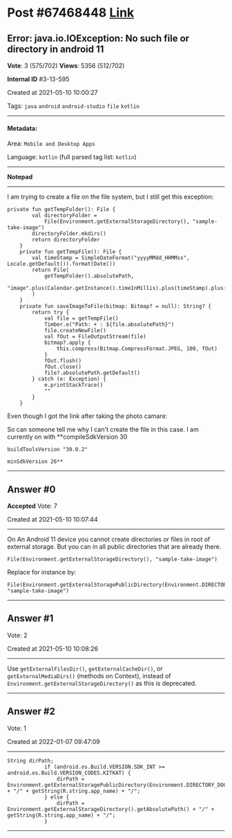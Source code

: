 
# Post \#67468448 [Link](https://stackoverflow.com/questions/67468448/)

## Error: java.io.IOException: No such file or directory in android 11

**Vote**: 3 (575/702) **Views**: 5356 (512/702) 

**Internal ID** \#3-13-595

Created at 2021-05-10 10:00:27

Tags: `java` `android` `android-studio` `file` `kotlin`

----------

#### Metadata:

Area: `Mobile and Desktop Apps`

Language: `kotlin` (full parsed tag list: `kotlin`)

----------

**Notepad**


----------

I am trying to create a file on the file system, but I still get this exception:
```
private fun getTempFolder(): File {
        val directoryFolder =
            File(Environment.getExternalStorageDirectory(), "sample-take-image")
        directoryFolder.mkdirs()
        return directoryFolder
    }
    private fun getTempFile(): File {
        val timeStamp = SimpleDateFormat("yyyyMMdd_HHMMss", Locale.getDefault()).format(Date())
        return File(
            getTempFolder().absolutePath,
            "image".plus(Calendar.getInstance().timeInMillis).plus(timeStamp).plus(".jpg")
        )
    }
    private fun saveImageToFile(bitmap: Bitmap? = null): String? {
        return try {
            val file = getTempFile()
            Timber.e("Path: + : ${file.absolutePath}")
            file.createNewFile()
            val fOut = FileOutputStream(file)
            bitmap?.apply {
                this.compress(Bitmap.CompressFormat.JPEG, 100, fOut)
            }
            fOut.flush()
            fOut.close()
            file?.absolutePath.getDefault()
        } catch (e: Exception) {
            e.printStackTrace()
            ""
        }
    }
```

Even though I got the link after taking the photo camare:

So can someone tell me why I can't create the file in this case. I am currently on 
with
**compileSdkVersion 30
```
buildToolsVersion "30.0.2"

minSdkVersion 26**
```



----------
        
## Answer \#0

**Accepted** Vote: 7

Created at 2021-05-10 10:07:44

------------

On An Android 11 device you cannot create directories or files in root of external storage.
But you can  in all public directories that are already there.
```
File(Environment.getExternalStorageDirectory(), "sample-take-image")
```

Replace for instance by:
```
File(Environment.getExternalStoragePublicDirectory(Environment.DIRECTORY_DOCUMENTS), "sample-take-image")
```



------------
    
    
## Answer \#1

 Vote: 2

Created at 2021-05-10 10:08:26

------------

Use `getExternalFilesDir()`, `getExternalCacheDir()`, or `getExternalMediaDirs()` (methods on Context), instead of `Environment.getExternalStorageDirectory()` as this is deprecated.


------------
    
    
## Answer \#2

 Vote: 1

Created at 2022-01-07 09:47:09

------------

```
String dirPath;
            if (android.os.Build.VERSION.SDK_INT >= android.os.Build.VERSION_CODES.KITKAT) {
                dirPath = Environment.getExternalStoragePublicDirectory(Environment.DIRECTORY_DOCUMENTS).getAbsolutePath() + "/" + getString(R.string.app_name) + "/";
            } else {
                dirPath = Environment.getExternalStorageDirectory().getAbsolutePath() + "/" + getString(R.string.app_name) + "/";
            }
```



------------
    
    